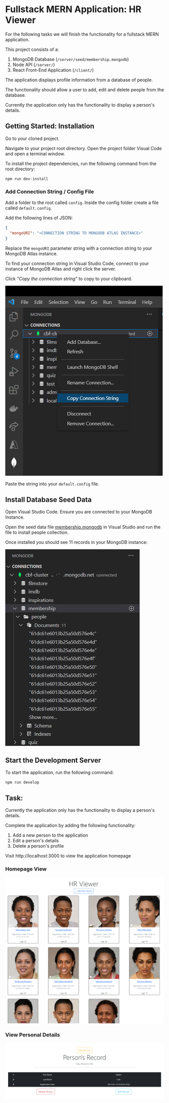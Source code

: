 # Fullstack MERN Application: HR Viewer

For the following tasks we will finish the functionality for a fullstack MERN application.

This project consists of a:

1. MongoDB Database (`/server/seed/membership.mongodb`)
1. Node API (`/server/`)
1. React Front-End Application (`/client/`)

The application displays profile information from a database of people.

The functionality should allow a user to add, edit and delete people from the database.

Currently the application only has the functionality to display a person's details.

## Getting Started: Installation

Go to your cloned project.

Navigate to your project root directory. Open the project folder  Visual Code and open a terminal window.

To install the project dependencies, run the following command from the root directory:

```
npm run dev-install
```
### Add Connection String / Config File

Add a folder to the root called `config`. Inside the config folder create a file called `default.config`.

Add the following lines of JSON:

``` JSON
{
  "mongoURI": "<CONNECTION STRING TO MONGODB ATLAS INSTANCE>"
}
```

Replace the `mongoURI` parameter string with a connection string to your MongoDB Atlas instance.

To find your connection string in Visual Studio Code, connect to your instance of MongoDB Atlas and right click the server. 

Click _"Copy the connection string"_ to copy to your clipboard. 

![Find your connection string](mongo-connection.png)

Paste the string into your `default.config` file.

## Install Database Seed Data

Open Visual Studio Code. Ensure you are connected to your MongoDB Instance.

Open the seed data file [membership.mongodb](/server/seed/membership.mongodb) in Visual Studio and run the file to install people collection.

Once installed you should see 11 records in your MongoDB instance:

![Seed Data](mongo.png)

## Start the Development Server

To start the application, run the following command:

```
npm run develop
```

## Task:

Currently the application only has the functionality to display a person's details.

Complete the application by adding the following functionality:

1. Add a new person to the application
2. Edit a person's details
3. Delete a person's profile

Visit http://localhost:3000 to view the application homepage

### Homepage View

![HR Viewer](homepage.png)

### View Personal Details

![Personal Details](person-details.png)